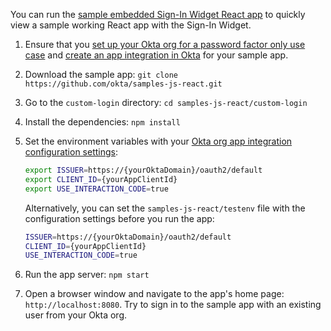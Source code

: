 You can run the [sample embedded Sign-In Widget React app](https://github.com/okta/samples-js-react/tree/master/custom-login) to quickly view a sample working React app with the Sign-In Widget.

1. Ensure that you [set up your Okta org for a password factor only use case](/docs/journeys/set-up-org/#set-up-your-okta-org-for-a-password-factor-only-use-case) and [create an app integration in Okta](#create-an-okta-app-integration) for your sample app.
2. Download the sample app: `git clone https://github.com/okta/samples-js-react.git`
3. Go to the `custom-login` directory: `cd samples-js-react/custom-login`
4. Install the dependencies: `npm install`
5. Set the environment variables with your [Okta org app integration configuration settings](#okta-org-app-integration-configuration-settings):

    ```bash
    export ISSUER=https://{yourOktaDomain}/oauth2/default
    export CLIENT_ID={yourAppClientId}
    export USE_INTERACTION_CODE=true
    ```

    Alternatively, you can set the `samples-js-react/testenv` file with the configuration settings before you run the app:

    ```bash
    ISSUER=https://{yourOktaDomain}/oauth2/default
    CLIENT_ID={yourAppClientId}
    USE_INTERACTION_CODE=true
    ```

6. Run the app server: `npm start`

7. Open a browser window and navigate to the app's home page: `http://localhost:8080`. Try to sign in to the sample app with an existing user from your Okta org.